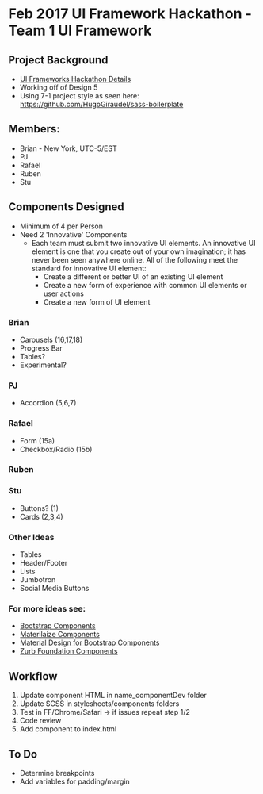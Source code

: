 # Feb 2017 UI Framework Hackathon - Team 1 UI Framework
## Project Background
- [UI Frameworks Hackathon Details](https://qa.moderndeveloper.com/t/ui-frameworks-hackathon-details/2500)
- Working off of Design 5 
- Using 7-1 project style as seen here: 
https://github.com/HugoGiraudel/sass-boilerplate

## Members: 
- Brian - New York, UTC-5/EST
- PJ
- Rafael
- Ruben 
- Stu


## Components Designed 
- Minimum of 4 per Person
- Need 2 'Innovative' Components 
	- Each team must submit two innovative UI elements. An innovative UI element is one that you create out of your own imagination; it has never been seen anywhere online. All of the following meet the standard for innovative UI element:
		- Create a different or better UI of an existing UI element
		- Create a new form of experience with common UI elements or user actions
		- Create a new form of UI element


### Brian
- Carousels (16,17,18)
- Progress Bar 
- Tables?
- Experimental?

### PJ
- Accordion (5,6,7)

### Rafael 
- Form (15a)
- Checkbox/Radio (15b)

### Ruben

### Stu
- Buttons? (1)
- Cards (2,3,4)

### Other Ideas
- Tables
- Header/Footer
- Lists
- Jumbotron
- Social Media Buttons

### For more ideas see:
- [Bootstrap Components](http://getbootstrap.com/components/)
- [Materilaize Components](http://materializecss.com/badges.html)
- [Material Design for Bootstrap Components](https://mdbootstrap.com/components/buttons/)
- [Zurb Foundation Components](http://foundation.zurb.com/sites/docs/v/5.5.3/components/buttons.html)


## Workflow 
1. Update component HTML in name_componentDev folder
2. Update SCSS in stylesheets/components folders
3. Test in FF/Chrome/Safari -> if issues repeat step 1/2
4. Code review
5. Add component to index.html

## To Do 
- Determine breakpoints
- Add variables for padding/margin
